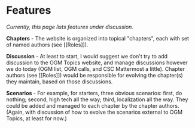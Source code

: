 # Features

_Currently, this page lists features under discussion._

**Chapters** - The website is organized into topical "chapters", each with set of named authors (see [[Roles]]).

**Discussion** - At least to start, I would suggest we don't try to add discussion to the OGM Topics website, and manage discussions however we do today (OGM list, OGM calls, and CSC Mattermost a little). Chapter authors (see [[Roles]]) would be responsible for evolving the chapter(s) they maintain, based on those discussions.

**Scenarios** - For example, for starters, three obvious scenarios: first, do nothing; second, high tech all the way; third, localization all the way. They could be added and managed to each chapter by the chapter authors. (Again, with discussion of how to evolve the scenarios external to OGM Topics, at least for now.)